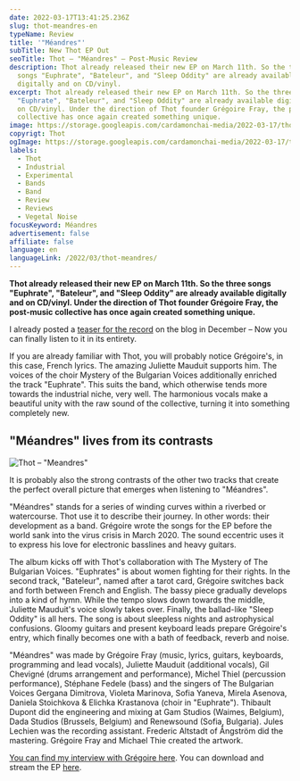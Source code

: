 ```yaml
---
date: 2022-03-17T13:41:25.236Z
slug: thot-meandres-en
typeName: Review
title: '"Méandres"'
subTitle: New Thot EP Out
seoTitle: Thot – "Méandres" – Post-Music Review
description: Thot already released their new EP on March 11th. So the three
  songs "Euphrate", "Bateleur", and "Sleep Oddity" are already available
  digitally and on CD/vinyl.
excerpt: Thot already released their new EP on March 11th. So the three songs
  "Euphrate", "Bateleur", and "Sleep Oddity" are already available digitally and
  on CD/vinyl. Under the direction of Thot founder Grégoire Fray, the post-music
  collective has once again created something unique.
image: https://storage.googleapis.com/cardamonchai-media/2022-03-17/thot-meandres-le-bateleur-png-imagine-383838_000000_1024_768/640.webp
copyrigt: Thot
ogImage: https://storage.googleapis.com/cardamonchai-media/2022-03-17/thot-meandres-fb-png-imagine-383838_605f60_1200_628/640.webp
labels:
  - Thot
  - Industrial
  - Experimental
  - Bands
  - Band
  - Review
  - Reviews
  - Vegetal Noise
focusKeyword: Méandres
advertisement: false
affiliate: false
language: en
languageLink: /2022/03/thot-meandres/
---
```

**Thot already released their new EP on March 11th. So the three songs "Euphrate", "Bateleur", and "Sleep Oddity" are already available digitally and on CD/vinyl. Under the direction of Thot founder Grégoire Fray, the post-music collective has once again created something unique.**

I already posted a [teaser for the record](/2021/12/karin-park-thot-perry-frank-en/) on the blog in December – Now you can finally listen to it in its entirety. 

If you are already familiar with Thot, you will probably notice Grégoire's, in this case, French lyrics. The amazing Juliette Mauduit supports him. The voices of the choir Mystery of the Bulgarian Voices additionally enriched the track "Euphrate". This suits the band, which otherwise tends more towards the industrial niche, very well. The harmonious vocals make a beautiful unity with the raw sound of the collective, turning it into something completely new.

## "Méandres" lives from its contrasts

![Thot – "Meandres"](https://storage.googleapis.com/cardamonchai-media/2022-03-17/thot-meandres-png-imagine-080808_4c4a4d_1024_768/640.webp)

It is probably also the strong contrasts of the other two tracks that create the perfect overall picture that emerges when listening to "Méandres".

"Méandres" stands for a series of winding curves within a riverbed or watercourse. Thot use it to describe their journey. In other words: their development as a band. Grégoire wrote the songs for the EP before the world sank into the virus crisis in March 2020. The sound eccentric uses it to express his love for electronic basslines and heavy guitars.

The album kicks off with Thot's collaboration with The Mystery of The Bulgarian Voices. "Euphrates" is about women fighting for their rights. In the second track, "Bateleur", named after a tarot card, Grégoire switches back and forth between French and English. The bassy piece gradually develops into a kind of hymn. While the tempo slows down towards the middle, Juliette Mauduit's voice slowly takes over. Finally, the ballad-like "Sleep Oddity" is all hers. The song is about sleepless nights and astrophysical confusions. Gloomy guitars and present keyboard leads prepare Grégoire's entry, which finally becomes one with a bath of feedback, reverb and noise.

"Méandres" was made by Grégoire Fray (music, lyrics, guitars, keyboards, programming and lead vocals), Juliette Mauduit (additional vocals), Gil Chevigné (drums arrangement and performance), Michel Thiel (percussion performance), Stéphane Fedele (bass) and the singers of The Bulgarian Voices Gergana Dimitrova, Violeta Marinova, Sofia Yaneva, Mirela Asenova, Daniela Stoichkova & Elichka Krastanova (choir in "Euphrate"). Thibault Dupont did the engineering and mixing at Gam Studios (Waimes, Belgium), Dada Studios (Brussels, Belgium) and Renewsound (Sofia, Bulgaria). Jules Lechien was the recording assistant. Frederic Altstadt of Ångström did the mastering. Grégoire Fray and Michael Thie created the artwork.

[You can find my interview with Grégoire here](/2021/04/thot-interview-en). You can download and stream the EP [here](thotweb.net/meandres).